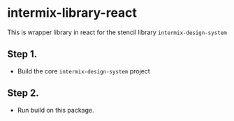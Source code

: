 # intermix-library-react

This is wrapper library in react for the stencil library `intermix-design-system`


## Step 1.

- Build the core `intermix-design-system` project

## Step 2.

- Run build on this package.
